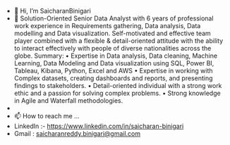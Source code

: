 - 👋 Hi, I’m SaicharanBinigari
- 👀 Solution-Oriented Senior Data Analyst with 6 years of professional work experience in Requirements gathering, Data analysis, Data modelling and Data visualization.
   Self-motivated and effective team player combined with a flexible & detail-oriented attitude with the ability to interact effectively with people of diverse nationalities across the globe.
Summary:
• Expertise in Data analysis, Data cleaning, Machine Learning, Data Modeling and Data visualization using SQL, Power BI, Tableau, Kibana, Python, Excel and AWS
• Expertise in working with Complex datasets, creating dashboards and reports, and presenting findings to stakeholders. 
• Detail-oriented individual with a strong work ethic and a passion for solving complex problems.
• Strong knowledge in Agile and Waterfall methodologies. 
- 
- 📫 How to reach me ...
- LinkedIn :- https://www.linkedin.com/in/saicharan-binigari
- Gmail : saicharanreddy.binigari@gmail.com


<!---
SaicharanBinigari/SaicharanBinigari is a ✨ special ✨ repository because its `README.md` (this file) appears on your GitHub profile.
You can click the Preview link to take a look at your changes.
--->
